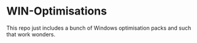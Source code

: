 # WIN-Optimisations
This repo just includes a bunch of Windows optimisation packs and such that work wonders.
